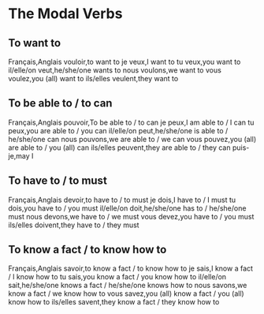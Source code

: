 # The Modal Verbs

## To want to

Français,Anglais
vouloir,to want to
je veux,I want to
tu veux,you want to
il/elle/on veut,he/she/one wants to
nous voulons,we want to
vous voulez,you (all) want to
ils/elles veulent,they want to

## To be able to / to can

Français,Anglais
pouvoir,To be able to / to can
je peux,I am able to / I can
tu peux,you are able to / you can
il/elle/on peut,he/she/one is able to / he/she/one can
nous pouvons,we are able to / we can
vous pouvez,you (all) are able to / you (all) can
ils/elles peuvent,they are able to / they can
puis-je,may I

## To have to / to must

Français,Anglais
devoir,to have to / to must
je dois,I have to / I must
tu dois,you have to / you must
il/elle/on doit,he/she/one has to / he/she/one must
nous devons,we have to / we must
vous devez,you have to / you must
ils/elles doivent,they have to / they must

## To know a fact / to know how to

Français,Anglais
savoir,to know a fact / to know how to
je sais,I know a fact / I know how to
tu sais,you know a fact / you know how to
il/elle/on sait,he/she/one knows a fact / he/she/one knows how to 
nous savons,we know a fact / we know how to
vous savez,you (all) know a fact / you (all) know how to
ils/elles savent,they know a fact / they know how to